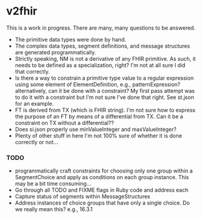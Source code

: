 # v2fhir

This is a work in progress.  There are many, many questions to be answered.
- The primitive data types were done by hand.
- The complex data types, segment definitions, and message structures are generated programmatically.
- Strictly speaking, NM is not a derivative of any FHIR primitive.  As such, it needs to be defined as a specialization, right?  I'm not at all sure I did that correctly.
- Is there a way to constrain a primitive type value to a regular expression using some element of ElementDefinition, e.g., patternExpression? alternatively, can it be done with a constraint? My first pass attempt was to do it with a constraint but I'm not sure I've done that right.  See st.json for an example.
- FT is derived from TX (which is FHIR string).  I'm not sure how to express the purpose of an FT by means of a differential from TX.  Can it be a constraint on TX without a differential??
- Does si.json properly use minValueInteger and maxValueInteger?
- Plenty of other stuff in here I'm not 100% sure of whether it is done correctly or not...


### TODO
- programmatically craft constraints for choosing only one group within a SegmentChoice and apply as conditions on each group instance.  This may be a bit time consuming...
- Go through all TODO and FIXME flags in Ruby code and address each
- Capture status of segments within MessageStructures
- Address instances of choice groups that have only a single choice.  Do we really mean this? e.g., 16.3.1
